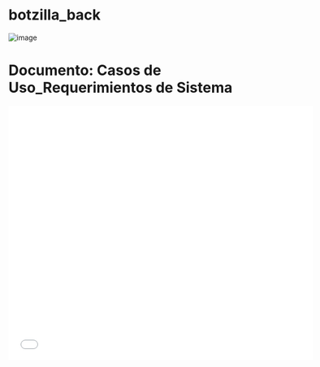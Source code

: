 # botzilla_back
![image](https://github.com/cesar050/ApliacionWeb/assets/166522713/aa96e1cf-e735-4be6-b38a-981fe3d005a6)
# Documento: Casos de Uso_Requerimientos de Sistema
<div style="text-align: center;">
  <iframe src=[Documentacion-Requerimientos del sistema.pdf](https://github.com/user-attachments/files/15711204/Documentacion-Requerimientos.del.sistema.pdf)" width="600" height="500" style="border: none;"></iframe>
</div>
